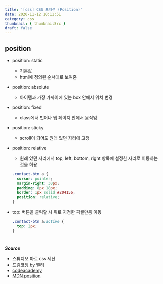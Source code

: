 ```yaml
---
title: '[css] CSS 포지션 (Position)'
date: 2020-11-12 10:11:51
category: css
thumbnail: { thumbnailSrc }
draft: false
---
```


## position

- position: static
  - 기본값
  - html에 정의된 순서대로 보여줌
- position: absolute
  - 아이템과 가장 가까이에 있는 box 안에서 위치 변경
- position: fixed
  - class에서 벗어나 웹 페이지 안에서 움직임
- position: sticky
  - scroll이 되어도 원래 있던 자리에 고정
- position: relative

  - 원래 있던 자리에서 top, left, bottom, right 항목에 설정한 자리로 이동하는 것을 허용

  ```css
  .contact-btn a {
    cursor: pointer;
    margin-right: 30px;
    padding: 8px 18px;
    border: 1px solid #204156;
    position: relative;
  }
  ```

- top: 버튼을 클릭할 시 위로 지정한 픽셀만큼 이동

  ```css
  .contact-btn a:active {
    top: 2px;
  }
  ```

#

**_Source_**

- 스튜디오 마르 css 세션
- [드림코딩 by 엘리](https://www.youtube.com/watch?v=jWh3IbgMUPI&feature=emb_logo)
- [codeacademy](https://www.codecademy.com/learn/make-a-website)
- [MDN position](https://developer.mozilla.org/en-US/docs/Web/CSS/position)
